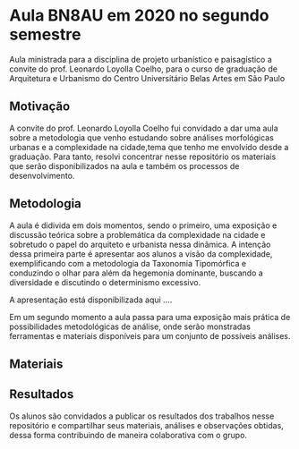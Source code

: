 # Aula BN8AU em 2020 no segundo semestre

Aula ministrada para a disciplina de projeto urbanístico e paisagístico a convite do prof. Leonardo Loyolla Coelho, para o curso de graduação de Arquitetura e Urbanismo do Centro Universitário Belas Artes em São Paulo

## Motivação 

A convite do prof. Leonardo Loyolla Coelho fui convidado a dar uma aula sobre a metodologia que venho estudando sobre análises morfológicas urbanas e a complexidade na cidade,tema que tenho me envolvido desde a graduação. Para tanto, resolvi concentrar nesse repositório os materiais que serão disponibilizados na aula e também os processos de desenvolvimento.

## Metodologia

A aula é didivida em dois momentos, sendo o primeiro, uma exposição e discussão teórica sobre a problemática da complexidade na cidade e sobretudo o papel do arquiteto e urbanista nessa dinâmica. A intenção dessa primeira parte é apresentar aos alunos a visão da complexidade, exemplificando com a metodologia da Taxonomia Tipomórfica e conduzindo o olhar para além da hegemonia dominante, buscando a diversidade e discutindo o determinismo excessivo.

A apresentação está disponibilizada aqui ....

Em um segundo momento a aula passa para uma exposição mais prática de possibilidades metodológicas de análise, onde serão monstradas ferramentas e materiais disponíveis para um conjunto de possíveis análises.

## Materiais

## Resultados

Os alunos são convidados a publicar os resultados dos trabalhos nesse repositório e compartilhar seus materiais, análises e observações obtidas, dessa forma contribuindo de maneira colaborativa com o grupo.


